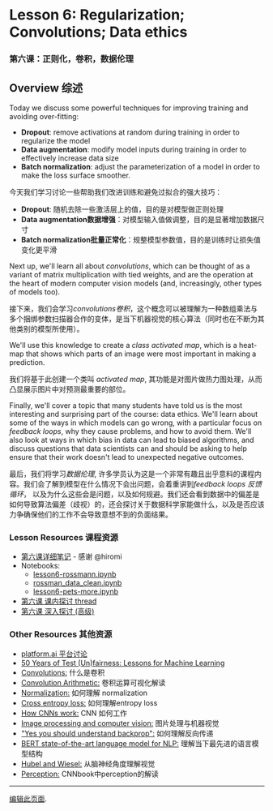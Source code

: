 # Lesson 6: Regularization; Convolutions; Data ethics

### 第六课：正则化，卷积，数据伦理

## Overview 综述

Today we discuss some powerful techniques for improving training and avoiding over-fitting:

- **Dropout**: remove activations at random during training in order to regularize the model
- **Data augmentation**: modify model inputs during training in order to effectively increase data size
- **Batch normalization**: adjust the parameterization of a model in order to make the loss surface smoother.

今天我们学习讨论一些帮助我们改进训练和避免过拟合的强大技巧：

- **Dropout**: 随机去除一些激活层上的值，目的是对模型做正则处理
- **Data augmentation数据增强**：对模型输入值做调整，目的是显著增加数据尺寸
- **Batch normalization批量正常化**：规整模型参数值，目的是训练时让损失值变化更平滑

Next up, we'll learn all about *convolutions*, which can be thought of as a variant of matrix multiplication with tied weights, and are the operation at the heart of modern computer vision models (and, increasingly, other types of models too).

接下来，我们会学习*convolutions卷积*，这个概念可以被理解为一种数组乘法与多个捆绑参数扫描器合作的变体，是当下机器视觉的核心算法（同时也在不断为其他类别的模型所使用）。

We'll use this knowledge to create a *class activated map*, which is a heat-map that shows which parts of an image were most important in making a prediction.

我们将基于此创建一个类叫 *activated map*, 其功能是对图片做热力图处理，从而凸显展示图片中对预测最重要的部位。

Finally, we'll cover a topic that many students have told us is the most interesting and surprising part of the course: data ethics. We'll learn about some of the ways in which models can go wrong, with a particular focus on *feedback loops*, why they cause problems, and how to avoid them. We'll also look at ways in which bias in data can lead to biased algorithms, and discuss questions that data scientists can and should be asking to help ensure that their work doesn't lead to unexpected negative outcomes.

最后，我们将学习*数据伦理*, 许多学员认为这是一个非常有趣且出乎意料的课程内容。我们会了解到模型在什么情况下会出问题，会着重讲到*feedback loops 反馈循环*， 以及为什么这些会是问题，以及如何规避。我们还会看到数据中的偏差是如何导致算法偏差（歧视）的，还会探讨关于数据科学家能做什么，以及是否应该力争确保他们的工作不会导致意想不到的负面结果。

### Lesson Resources 课程资源

- [第六课详细笔记](https://github.com/hiromis/notes/blob/master/Lesson6.md) - 感谢 @hiromi
- Notebooks:
  - [lesson6-rossmann.ipynb](https://nbviewer.jupyter.org/github/fastai/course-v3/blob/master/nbs/dl1/lesson6-rossmann.ipynb)
  - [rossman_data_clean.ipynb](https://nbviewer.jupyter.org/github/fastai/course-v3/blob/master/nbs/dl1/rossman_data_clean.ipynb)
  - [lesson6-pets-more.ipynb](https://nbviewer.jupyter.org/github/fastai/course-v3/blob/master/nbs/dl1/lesson6-pets-more.ipynb)
- [第六课 课内探讨 thread](https://forums.fast.ai/t/lesson-6-in-class-discussion/31440)
- [第六课 深入探讨 (高级)](https://forums.fast.ai/t/lesson-6-advanced-discussion/31442)

### Other Resources 其他资源

- [platform.ai 平台讨论](https://forums.fast.ai/t/platform-ai-discussion/31445)
- [50 Years of Test (Un)fairness: Lessons for Machine Learning](https://128.84.21.199/pdf/1811.10104.pdf)
- [Convolutions:](http://www.cs.cornell.edu/courses/cs1114/2013sp/sections/S06_convolution.pdf) 什么是卷积
- [Convolution Arithmetic:](https://github.com/vdumoulin/conv_arithmetic/blob/master/README.md) 卷积运算可视化解读
- [Normalization:](https://arthurdouillard.com/post/normalization/) 如何理解 normalization
- [Cross entropy loss:](https://gombru.github.io/2018/05/23/cross_entropy_loss/) 如何理解entropy loss
- [How CNNs work:](https://brohrer.github.io/how_convolutional_neural_networks_work.html) CNN 如何工作
- [Image processing and computer vision:](https://openframeworks.cc/ofBook/chapters/image_processing_computer_vision.html) 图片处理与机器视觉
- ["Yes you should understand backprop":](https://medium.com/@karpathy/yes-you-should-understand-backprop-e2f06eab496b) 如何理解反向传递
- [BERT state-of-the-art language model for NLP:](https://towardsdatascience.com/bert-explained-state-of-the-art-language-model-for-nlp-f8b21a9b6270) 理解当下最先进的语言模型结构
- [Hubel and Wiesel:](https://knowingneurons.com/2014/10/29/hubel-and-wiesel-the-neural-basis-of-visual-perception/) 从脑神经角度理解视觉
- [Perception:](https://grey.colorado.edu/CompCogNeuro/index.php/CCNBook/Perception) CNNbook中perception的解读

---

[编辑此页面](https://github.com/fastai/course-v3/edit/master/files/dl-2019/notes/notes-1-6.md).
